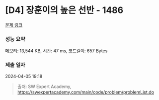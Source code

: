 # [D4] 장훈이의 높은 선반 - 1486 

[문제 링크](https://swexpertacademy.com/main/code/problem/problemDetail.do?contestProbId=AV2b7Yf6ABcBBASw) 

### 성능 요약

메모리: 13,544 KB, 시간: 47 ms, 코드길이: 657 Bytes

### 제출 일자

2024-04-05 19:18



> 출처: SW Expert Academy, https://swexpertacademy.com/main/code/problem/problemList.do